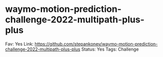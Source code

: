 # waymo-motion-prediction-challenge-2022-multipath-plus-plus

Fav: Yes
Link: https://github.com/stepankonev/waymo-motion-prediction-challenge-2022-multipath-plus-plus
Status: Yes
Tags: Challenge